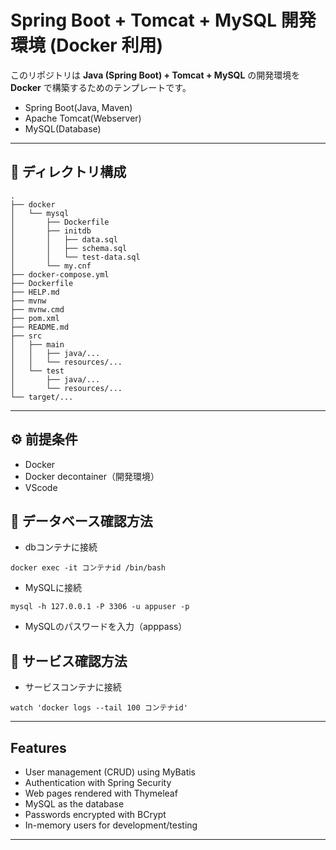# Spring Boot + Tomcat + MySQL 開発環境 (Docker 利用)

このリポジトリは **Java (Spring Boot) + Tomcat + MySQL** の開発環境を **Docker** で構築するためのテンプレートです。

- Spring Boot(Java, Maven)
- Apache Tomcat(Webserver)
- MySQL(Database)

---

## 📂 ディレクトリ構成
```
.
├── docker
│   └── mysql
│       ├── Dockerfile
│       ├── initdb
│       │   ├── data.sql
│       │   ├── schema.sql
│       │   └── test-data.sql
│       └── my.cnf
├── docker-compose.yml
├── Dockerfile
├── HELP.md
├── mvnw
├── mvnw.cmd
├── pom.xml
├── README.md
├── src
│   ├── main
│   │   ├── java/...
│   │   └── resources/...
│   └── test
│       ├── java/...
│       └── resources/...
└── target/...
```

---

## ⚙️ 前提条件

- Docker
- Docker decontainer（開発環境）
- VScode

## 📝 データベース確認方法
- dbコンテナに接続
```
docker exec -it コンテナid /bin/bash
```
- MySQLに接続
```
mysql -h 127.0.0.1 -P 3306 -u appuser -p
```
- MySQLのパスワードを入力（apppass）

## 📝 サービス確認方法
- サービスコンテナに接続
```
watch 'docker logs --tail 100 コンテナid'
```
---
## Features

- User management (CRUD) using MyBatis
- Authentication with Spring Security
- Web pages rendered with Thymeleaf
- MySQL as the database
- Passwords encrypted with BCrypt
- In-memory users for development/testing

---